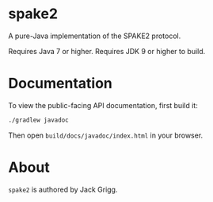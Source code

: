 # spake2
A pure-Java implementation of the SPAKE2 protocol.

Requires Java 7 or higher. Requires JDK 9 or higher to build.

# Documentation

To view the public-facing API documentation, first build it:

```sh
./gradlew javadoc
```

Then open `build/docs/javadoc/index.html` in your browser.

# About

`spake2` is authored by Jack Grigg.
